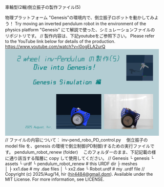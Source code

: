車輪型(2輪)倒立振子の製作ファイル(5)

物理プラットフォーム "Genesis"の環境内で、倒立振子ロボットを動かしてみよう！
Try moving an inverted pendulum robot in the environment of the physics platform "Genesis"
にて解説で使った、シミュレーションファイルのリポジトリです。
//
製作内容は、下記youtubeをご参照下さい。
Please refer to the YouTube link below for details of the production.
https://www.youtube.com/watch?v=l0ogELA2urQ
![sample_pic1.png](./sample_pic1.png)
//
ファイルの内容について：
inv-pend_robo_PD_control.py
　倒立振子の model file を、genesis の環境で倒立制御(PD制御)するための実行ファイルです。
pendulum_robot_renew (folder)
　このフォルダーのまま、下記記載の様に通り該当する階層に copy して使用してください。
//
Genesis
 └ genesis
    └ assets
       └ urdf
          └ pendulum_robot_renew  # this URDF dir
             ├ meshes  
		         │  ├ xx1.dae   # my .dae files
             │  └ xx2.dae
             └ Robot.urdf   # my .urdf file
//
Copyright (c) 2025/Aug/14, hir (hir4484@gmail.dom). Available under the MIT License. For more information, see LICENSE.
